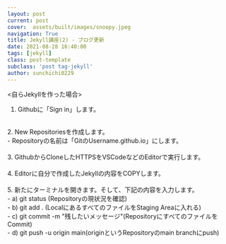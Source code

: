 ```yaml
---
layout: post
current: post
cover:  assets/built/images/snoopy.jpeg
navigation: True
title: Jekyll講座(2) - ブログ更新 
date: 2021-08-28 16:40:00
tags: [jekyll]
class: post-template
subclass: 'post tag-jekyll'
author: sunchichi0229
---
```


<自らJekyllを作った場合><br>
  
1. Githubに「Sign in」します。<br>    
<br>
2. New Repositoriesを作成します。<br> 
- Repositoryの名前は「GitのUsername.github.io」にします。<br>  
<br>
3. GithubからCloneしたHTTPSをVSCodeなどのEditorで実行します。<br>
<br>
4. Editorに自分で作成したJekyllの内容をCOPYします。<br>
<br>
5. 新たにターミナルを開きます。そして、下記の内容を入力します。<br>   
- a) git status (Repositoryの現状況を確認)<br>   
- b) git add . (LocalにあるすべてのファイルをStaging Areaに入れる)<br>   
- c) git commit -m "残したいメッセージ"(RepositoryにすべてのファイルをCommit)<br>   
- d) git push -u origin main(originというRepositoryのmain branchにpush)<br>   
